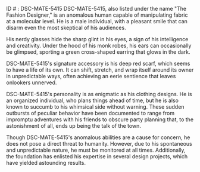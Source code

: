 ID # : DSC-MATE-5415
DSC-MATE-5415, also listed under the name "The Fashion Designer," is an anomalous human capable of manipulating fabric at a molecular level. He is a male individual, with a pleasant smile that can disarm even the most skeptical of his audiences.

His nerdy glasses hide the sharp glint in his eyes, a sign of his intelligence and creativity. Under the hood of his monk robes, his ears can occasionally be glimpsed, sporting a green cross-shaped earring that glows in the dark.

DSC-MATE-5415's signature accessory is his deep red scarf, which seems to have a life of its own. It can shift, stretch, and wrap itself around its owner in unpredictable ways, often achieving an eerie sentience that leaves onlookers unnerved.

DSC-MATE-5415's personality is as enigmatic as his clothing designs. He is an organized individual, who plans things ahead of time, but he is also known to succumb to his whimsical side without warning. These sudden outbursts of peculiar behavior have been documented to range from impromptu adventures with his friends to obscure party planning that, to the astonishment of all, ends up being the talk of the town.

Though DSC-MATE-5415's anomalous abilities are a cause for concern, he does not pose a direct threat to humanity. However, due to his spontaneous and unpredictable nature, he must be monitored at all times. Additionally, the foundation has enlisted his expertise in several design projects, which have yielded astounding results.
